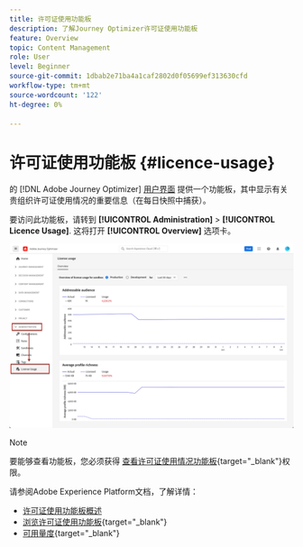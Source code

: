```yaml
---
title: 许可证使用功能板
description: 了解Journey Optimizer许可证使用功能板
feature: Overview
topic: Content Management
role: User
level: Beginner
source-git-commit: 1dbab2e71ba4a1caf2802d0f05699ef313630cfd
workflow-type: tm+mt
source-wordcount: '122'
ht-degree: 0%

---
```


# 许可证使用功能板 {#licence-usage}

的 [!DNL Adobe Journey Optimizer] [用户界面](user-interface.md) 提供一个功能板，其中显示有关贵组织许可证使用情况的重要信息（在每日快照中捕获）。

要访问此功能板，请转到 **[!UICONTROL Administration]** > **[!UICONTROL Licence Usage]**. 这将打开 **[!UICONTROL Overview]** 选项卡。

![](assets/licence-usage-dashboard.png)

>[!NOTE]
>
>要能够查看功能板，您必须获得 [查看许可证使用情况功能板](https://experienceleague.adobe.com/docs/experience-platform/dashboards/permissions.html?lang=en#available-permissions){target=&quot;_blank&quot;}权限。

请参阅Adobe Experience Platform文档，了解详情：

* [许可证使用功能板概述](https://experienceleague.adobe.com/docs/experience-platform/dashboards/guides/license-usage.html)
* [浏览许可证使用功能板](https://experienceleague.adobe.com/docs/experience-platform/dashboards/guides/license-usage.html#exploring-the-license-usage-dashboard){target=&quot;_blank&quot;}
* [可用量度](https://experienceleague.adobe.com/docs/experience-platform/dashboards/guides/license-usage.html#available-metrics){target=&quot;_blank&quot;}
